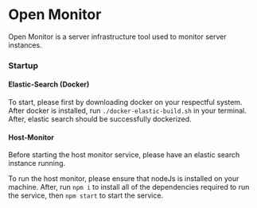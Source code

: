 # Open Monitor 
Open Monitor is a server infrastructure tool used to monitor server instances. 

### Startup

#### Elastic-Search (Docker)
To start, please first by downloading docker on your respectful system. After docker is installed, run `./docker-elastic-build.sh` in your terminal. After, elastic search should be successfully dockerized. 

#### Host-Monitor
Before starting the host monitor service, please have an elastic search instance running. 

To run the host monitor, please ensure that nodeJs is installed on your machine. After, run `npm i` to install all of the dependencies required to run the service, then `npm start` to start the service. 